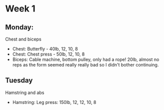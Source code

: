 # Week 1

## Monday:
Chest and biceps

- Chest: Butterfly - 40lb, 12, 10, 8
- Chest: Chest press - 50lb, 12, 10, 8
- Biceps: Cable machine, bottom pulley, only had a rope! 20lb, almost no reps as the form seemed really really bad so I didn't bother continuing.

## Tuesday
Hamstring and abs

- Hamstring: Leg press: 150lb, 12, 12, 10, 8
